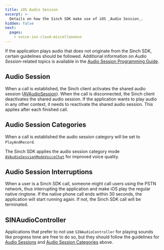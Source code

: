 ```yaml
---
title: iOS Audio Session
excerpt: >-
  Details on how the Sinch SDK make use of iOS _Audio Session_.
hidden: false
next:
  pages:
    - voice-ios-cloud-miscellaneous
---
```


If the application plays audio that does not originate from the Sinch SDK, certain guidelines should be followed. Additional information on _Audio Session_-related topics is available in the [Audio Session Programming Guide](https://developer.apple.com/library/archive/documentation/Audio/Conceptual/AudioSessionProgrammingGuide/Introduction/Introduction.html).

## Audio Session

When a call is established, the Sinch client activates the shared audio session ([AVAudioSession](https://developer.apple.com/library/archive/documentation/Audio/Conceptual/AudioSessionProgrammingGuide/Introduction/Introduction.html)). When the call is disconnected, the Sinch client deactivates the shared audio session. If the application wants to play audio in any other context, it needs to reactivate the shared audio session. This applies after each finished call.

## Audio Session Categories

When a call is established the audio session category will be set to `PlayAndRecord`. 

The Sinch SDK applies the audio session category mode [`AVAudioSessionModeVoiceChat`](https://developer.apple.com/documentation/avfoundation/avaudiosessionmodevoicechat?language=objc) for improved voice quality.

## Audio Session Interruptions

When a user is a  Sinch SDK call, someone might call users using the PSTN network, thus interrupting the application and make iOS play the regular native ringtone. If the native phone call ends within 30 seconds, the application will start running again. If not, the Sinch SDK call will be terminated.

## SINAudioController

Applications that prefer to not use `SINAudioController` for playing sounds like progress tone are free to do so, but they should follow the guidelines for [Audio Sessions](#audio-session) and [Audio Session Categories](#audio-session-categories) above.
